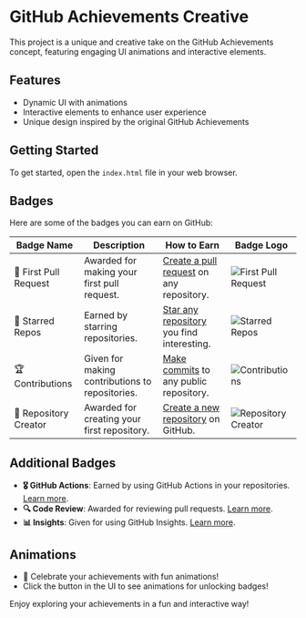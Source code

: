# GitHub Achievements Creative

This project is a unique and creative take on the GitHub Achievements concept, featuring engaging UI animations and interactive elements.

## Features
- Dynamic UI with animations
- Interactive elements to enhance user experience
- Unique design inspired by the original GitHub Achievements

## Getting Started
To get started, open the `index.html` file in your web browser.

## Badges
Here are some of the badges you can earn on GitHub:

| Badge Name          | Description                                      | How to Earn                                      | Badge Logo |
|---------------------|--------------------------------------------------|-------------------------------------------------|------------|
| 🎉 First Pull Request | Awarded for making your first pull request.     | [Create a pull request](https://docs.github.com/en/pull-requests) on any repository. | ![First Pull Request](https://github.githubassets.com/images/modules/site/icons/first-pull-request.svg) |
| 🌟 Starred Repos     | Earned by starring repositories.                 | [Star any repository](https://docs.github.com/en/starring-repositories) you find interesting. | ![Starred Repos](https://github.githubassets.com/images/modules/site/icons/starred-repo.svg) |
| 🏆 Contributions     | Given for making contributions to repositories.  | [Make commits](https://docs.github.com/en/committing-changes) to any public repository. | ![Contributions](https://github.githubassets.com/images/modules/site/icons/contributions.svg) |
| 🚀 Repository Creator | Awarded for creating your first repository.     | [Create a new repository](https://docs.github.com/en/repositories/creating-a-repository) on GitHub. | ![Repository Creator](https://github.githubassets.com/images/modules/site/icons/repo-creator.svg) |

## Additional Badges
- **🎖️ GitHub Actions**: Earned by using GitHub Actions in your repositories. [Learn more](https://docs.github.com/en/actions).
- **🔍 Code Review**: Awarded for reviewing pull requests. [Learn more](https://docs.github.com/en/pull-requests/reviewing-changes).
- **📊 Insights**: Given for using GitHub Insights. [Learn more](https://docs.github.com/en/insights).

## Animations
- 🎊 Celebrate your achievements with fun animations!
- Click the button in the UI to see animations for unlocking badges!

Enjoy exploring your achievements in a fun and interactive way!
